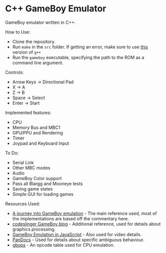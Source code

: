 # C++ GameBoy Emulator

GameBoy emulator written in C++.

How to Use:
- Clone the repository.
- Run `make` in the `src` folder. If getting an error, make sure to use [this](https://www.ics.uci.edu/~pattis/common/handouts/mingweclipse/mingw.html) version of `g++`
- Run the `gameboy` executable, specifying the path to the ROM as a command line argument.

Controls:
- Arrow Keys &rarr; Directional Pad
- X &rarr; A
- Z &rarr; B
- Space &rarr; Select
- Enter &rarr; Start

Implemented features:
- CPU
- Memory Bus and MBC1
- GPU/PPU and Rendering
- Timer
- Joypad and Keyboard Input

To Do:
- Serial Link
- Other MBC modes
- Audio
- GameBoy Color support
- Pass all Blargg and Mooneye tests
- Saving game states
- Simple GUI for loading games

Resources Used:
- [A journey into GameBoy emulation](https://robertovaccari.com/blog/2020_09_26_gameboy/) - The main reference used, most of the implementations are based off the commentary here.
- [codeslinger GameBoy blog](http://www.codeslinger.co.uk/pages/projects/gameboy/banking.html) - Additional reference, used for details about graphics processing.
- [GameBoy Emulation in JavaScript](https://imrannazar.com/GameBoy-Emulation-in-JavaScript:-The-CPU) - Also used for video details.
- [PanDocs](https://gbdev.io/pandocs/) - Used for details about specific ambiguous behaviour.
- [gbops](https://izik1.github.io/gbops/index.html) - An opcode table used for CPU emulation.

